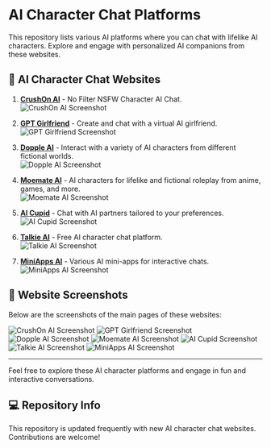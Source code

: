 # AI Character Chat Platforms

This repository lists various AI platforms where you can chat with lifelike AI characters. Explore and engage with personalized AI companions from these websites.

## 📜 AI Character Chat Websites

1. **[CrushOn AI](https://crushon.ai)** - No Filter NSFW Character AI Chat.  
   ![CrushOn AI Screenshot](images/crushon_screenshot.png)

2. **[GPT Girlfriend](https://www.gptgirlfriend.online/tag/milf)** - Create and chat with a virtual AI girlfriend.  
   ![GPT Girlfriend Screenshot](images/gptgirlfriend_screenshot.png)

3. **[Dopple AI](https://beta.dopple.ai)** - Interact with a variety of AI characters from different fictional worlds.  
   ![Dopple AI Screenshot](images/dopple_screenshot.png)

4. **[Moemate AI](https://www.moemate.io)** - AI characters for lifelike and fictional roleplay from anime, games, and more.  
   ![Moemate AI Screenshot](images/moemate_screenshot.png)

5. **[AI Cupid](https://www.aicupid.org)** - Chat with AI partners tailored to your preferences.  
   ![AI Cupid Screenshot](images/aicupid_screenshot.png)

6. **[Talkie AI](https://www.talkie-ai.com)** - Free AI character chat platform.  
   ![Talkie AI Screenshot](images/talkie_screenshot.png)

7. **[MiniApps AI](https://miniapps.ai)** - Various AI mini-apps for interactive chats.  
   ![MiniApps AI Screenshot](images/miniapps_screenshot.png)

## 📸 Website Screenshots

Below are the screenshots of the main pages of these websites:

![CrushOn AI Screenshot](images/crushon_screenshot.png)
![GPT Girlfriend Screenshot](images/gptgirlfriend_screenshot.png)
![Dopple AI Screenshot](images/dopple_screenshot.png)
![Moemate AI Screenshot](images/moemate_screenshot.png)
![AI Cupid Screenshot](images/aicupid_screenshot.png)
![Talkie AI Screenshot](images/talkie_screenshot.png)
![MiniApps AI Screenshot](images/miniapps_screenshot.png)

---

Feel free to explore these AI character platforms and engage in fun and interactive conversations.

## 💻 Repository Info

This repository is updated frequently with new AI character chat websites. Contributions are welcome!
